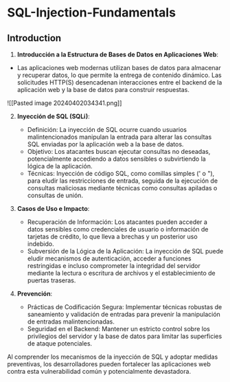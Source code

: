 # SQL-Injection-Fundamentals

## Introduction 

1. **Introducción a la Estructura de Bases de Datos en Aplicaciones Web**: 

  - Las aplicaciones web modernas utilizan bases de datos para almacenar y recuperar datos, lo que permite la entrega de contenido dinámico. Las solicitudes HTTP(S) desencadenan interacciones entre el backend de la aplicación web y la base de datos para construir respuestas.

![[Pasted image 20240402034341.png]]


2. **Inyección de SQL (SQLi)**:   

   - Definición: La inyección de SQL ocurre cuando usuarios malintencionados manipulan la entrada para alterar las consultas SQL enviadas por la aplicación web a la base de datos.
   - Objetivo: Los atacantes buscan ejecutar consultas no deseadas, potencialmente accediendo a datos sensibles o subvirtiendo la lógica de la aplicación.
   - Técnicas: Inyección de código SQL, como comillas simples (' o "), para eludir las restricciones de entrada, seguida de la ejecución de consultas maliciosas mediante técnicas como consultas apiladas o consultas de unión.

3. **Casos de Uso e Impacto**:
   
   - Recuperación de Información: Los atacantes pueden acceder a datos sensibles como credenciales de usuario o información de tarjetas de crédito, lo que lleva a brechas y un posterior uso indebido.
   - Subversión de la Lógica de la Aplicación: La inyección de SQL puede eludir mecanismos de autenticación, acceder a funciones restringidas e incluso comprometer la integridad del servidor mediante la lectura o escritura de archivos y el establecimiento de puertas traseras.

4. **Prevención**:
   
   - Prácticas de Codificación Segura: Implementar técnicas robustas de saneamiento y validación de entradas para prevenir la manipulación de entradas malintencionadas.
   - Seguridad en el Backend: Mantener un estricto control sobre los privilegios del servidor y la base de datos para limitar las superficies de ataque potenciales.

Al comprender los mecanismos de la inyección de SQL y adoptar medidas preventivas, los desarrolladores pueden fortalecer las aplicaciones web contra esta vulnerabilidad común y potencialmente devastadora.

